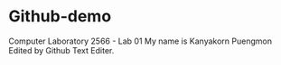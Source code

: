 # Github-demo
Computer Laboratory 2566 - Lab 01
My name is Kanyakorn Puengmon
Edited by Github Text Editer.

